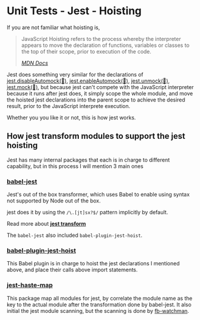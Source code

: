 # Unit Tests - Jest - Hoisting

If you are not familiar what hoisting is,

> JavaScript Hoisting refers to the process whereby the interpreter appears to move the declaration of functions, variables or classes to the top of their scope, prior to execution of the code.
>
> _[MDN Docs](https://developer.mozilla.org/en-US/docs/Glossary/Hoisting)_

Jest does something very similar for the declarations of [jest.disableAutomock(🤡)](./mocks/jest-disable-automock.md), [jest.enableAutomock(🤡)](./mocks/jest-enable-automock.md), [jest.unmock(🤡)](./mocks/jest-unmock.md), [jest.mock(🤡)](./mocks/jest-mock.md), but because jest can't compete with the JavaScript interpreter because it runs after jest does, it simply scope the whole module, and move the hoisted jest declarations into the parent scope to achieve the desired result, prior to the JavaScript interprete execution.

Whether you you like it or not, this is how jest works.

## How jest transform modules to support the jest hoisting

Jest has many internal packages that each is in charge to different capability, but in this process I will mention 3 main ones

### [babel-jest](https://github.com/facebook/jest/tree/main/packages/babel-jest)

Jest's out of the box transformer, which uses Babel to enable using syntax not supported by Node out of the box.

jest does it by using the `/\.[jt]sx?$/` pattern implicitly by default.

Read more about **[jest transform](./how-to-use/transform.md)**

The `babel-jest` also included `babel-plugin-jest-hoist`.

### [babel-plugin-jest-hoist](https://github.com/facebook/jest/tree/main/packages/babel-plugin-jest-hoist)

This Babel plugin is in charge to hoist the jest declarations I mentioned above, and place their calls above import statements.

### [jest-haste-map](https://github.com/facebook/jest/tree/main/packages/jest-haste-map)

This package map all modules for jest, by correlate the module name as the key to the actual module after the transformation done by babel-jest.
It also initial the jest module scanning, but the scanning is done by [fb-watchman](https://www.npmjs.com/package/fb-watchman).
